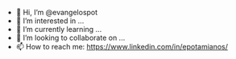 - 👋 Hi, I’m @evangelospot
- 👀 I’m interested in ...
- 🌱 I’m currently learning ...
- 💞️ I’m looking to collaborate on ...
- 📫 How to reach me: https://www.linkedin.com/in/epotamianos/

<!---
evangelospot/evangelospot is a ✨ special ✨ repository because its `README.md` (this file) appears on your GitHub profile.
You can click the Preview link to take a look at your changes.
--->
